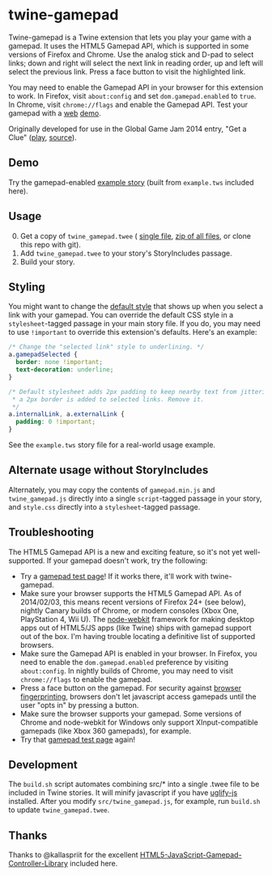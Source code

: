 twine-gamepad
=============

Twine-gamepad is a Twine extension that lets you play your game with a gamepad. It uses
the HTML5 Gamepad API, which is supported in some versions of Firefox and
Chrome. Use the analog stick and D-pad to select links; down and right will
select the next link in reading order, up and left will select the previous link.
Press a face button to visit the highlighted link.

You may need to enable the Gamepad API in your browser for this extension to
work. In Firefox, visit `about:config` and set `dom.gamepad.enabled` to `true`.
In Chrome, visit `chrome://flags` and enable the Gamepad API. Test your gamepad
with a [web](http://luser.github.io/gamepadtest/) [demo](http://html5gamepad.com/).

Originally developed for use in the Global Game Jam 2014 entry, "Get a Clue"
([play](http://get-a-clue.herokuapp.com),
[source](https://github.com/benjamingold/GGJ14GetAClue/)).

## Demo

Try the gamepad-enabled [example story](http://mildmojo.github.io/twine-gamepad/example)
(built from `example.tws` included here).

## Usage

0. Get a copy of `twine_gamepad.twee` (
   [single file](https://raw.github.com/mildmojo/twine-gamepad/master/twine_gamepad.twee),
   [zip of all files](https://github.com/mildmojo/twine-gamepad/archive/master.zip),
   or clone this repo with git).
1. Add `twine_gamepad.twee` to your story's StoryIncludes passage.
2. Build your story.

## Styling

You might want to change the [default style](/src/style.css) that shows up when
you select a link with your gamepad. You can override the default CSS style in
a `stylesheet`-tagged passage in your main story file. If you do, you may need
to use `!important` to override this extension's defaults. Here's an example:

```css
/* Change the "selected link" style to underlining. */
a.gamepadSelected {
  border: none !important;
  text-decoration: underline;
}

/* Default stylesheet adds 2px padding to keep nearby text from jittering when
 * a 2px border is added to selected links. Remove it.
 */
a.internalLink, a.externalLink {
  padding: 0 !important;
}
```

See the `example.tws` story file for a real-world usage example.

## Alternate usage without StoryIncludes

Alternately, you may copy the contents of `gamepad.min.js` and `twine_gamepad.js`
directly into a single `script`-tagged passage in your story, and `style.css`
directly into a `stylesheet`-tagged passage.

## Troubleshooting

The HTML5 Gamepad API is a new and exciting feature, so it's not yet
well-supported. If your gamepad doesn't work, try the following:

- Try a [gamepad test page](http://luser.github.io/gamepadtest/)! If it works
  there, it'll work with twine-gamepad.
- Make sure your browser supports the HTML5 Gamepad API. As of 2014/02/03, this
  means recent versions of Firefox 24+ (see below), nightly Canary builds of
  Chrome, or modern consoles (Xbox One, PlayStation 4, Wii U). The
  [node-webkit](https://github.com/rogerwang/node-webkit) framework for making
  desktop apps out of HTML5/JS apps (like Twine) ships with gamepad support out
  of the box. I'm having trouble locating a definitive list of supported browsers.
- Make sure the Gamepad API is enabled in your browser. In Firefox, you need
  to enable the `dom.gamepad.enabled` preference by visiting `about:config`. In
  nightly builds of Chrome, you may need to visit `chrome://flags` to enable the
  gamepad.
- Press a face button on the gamepad. For security against
  [browser fingerprinting](https://panopticlick.eff.org/), browsers don't let
  javascript access gamepads until the user "opts in" by pressing a button.
- Make sure the browser supports your gamepad. Some versions of Chrome and
  node-webkit for Windows only support XInput-compatible gamepads (like Xbox 360
  gamepads), for example.
- Try that [gamepad test page](http://luser.github.io/gamepadtest/) again!

## Development

The `build.sh` script automates combining src/* into a single .twee file to be
included in Twine stories. It will minify javascript if you have
[uglify-js](https://github.com/mishoo/UglifyJS) installed. After you modify
`src/twine_gamepad.js`, for example, run `build.sh` to update
`twine_gamepad.twee`.

## Thanks

Thanks to @kallaspriit for the excellent [HTML5-JavaScript-Gamepad-Controller-Library](https://github.com/kallaspriit/HTML5-JavaScript-Gamepad-Controller-Library) included here.
